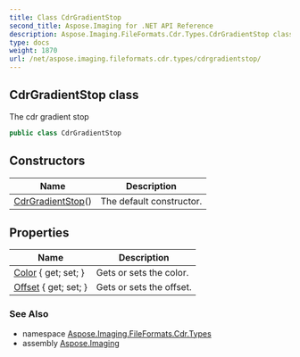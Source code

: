 ```yaml
---
title: Class CdrGradientStop
second_title: Aspose.Imaging for .NET API Reference
description: Aspose.Imaging.FileFormats.Cdr.Types.CdrGradientStop class. The cdr gradient stop
type: docs
weight: 1870
url: /net/aspose.imaging.fileformats.cdr.types/cdrgradientstop/
---
```

## CdrGradientStop class

The cdr gradient stop

```csharp
public class CdrGradientStop
```

## Constructors

| Name | Description |
| --- | --- |
| [CdrGradientStop](cdrgradientstop/)() | The default constructor. |

## Properties

| Name | Description |
| --- | --- |
| [Color](../../aspose.imaging.fileformats.cdr.types/cdrgradientstop/color/) { get; set; } | Gets or sets the color. |
| [Offset](../../aspose.imaging.fileformats.cdr.types/cdrgradientstop/offset/) { get; set; } | Gets or sets the offset. |

### See Also

* namespace [Aspose.Imaging.FileFormats.Cdr.Types](../../aspose.imaging.fileformats.cdr.types/)
* assembly [Aspose.Imaging](../../)


